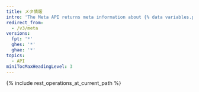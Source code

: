 ```yaml
---
title: メタ情報
intro: 'The Meta API returns meta information about {% data variables.product.product_name %} including the IP addresses of {% data variables.product.product_name %} services.'
redirect_from:
  - /v3/meta
versions:
  fpt: '*'
  ghes: '*'
  ghae: '*'
topics:
  - API
miniTocMaxHeadingLevel: 3
---
```


{% include rest_operations_at_current_path %}

